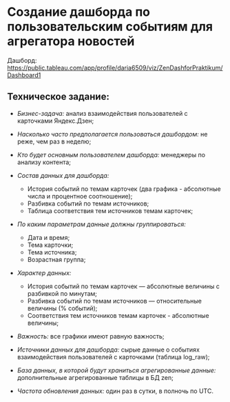 # Создание дашборда по пользовательским событиям для агрегатора новостей

Дашборд: <https://public.tableau.com/app/profile/daria6509/viz/ZenDashforPraktikum/Dashboard1>

## Техническое задание:

- *Бизнес-задача:* анализ взаимодействия пользователей с карточками Яндекс.Дзен;

- *Насколько часто предполагается пользоваться дашбордом:* не реже, чем раз в неделю;

- *Кто будет основным пользователем дашборда:* менеджеры по анализу контента;

- *Состав данных для дашборда:*
  - История событий по темам карточек (два графика - абсолютные числа и процентное соотношение);
  - Разбивка событий по темам источников;
  - Таблица соответствия тем источников темам карточек;

- *По каким параметрам данные должны группироваться:*
  - Дата и время;
  - Тема карточки;
  - Тема источника;
  - Возрастная группа;

- *Характер данных:*
  - История событий по темам карточек — абсолютные величины с разбивкой по минутам;
  - Разбивка событий по темам источников — относительные величины (% событий);
  - Соответствия тем источников темам карточек - абсолютные величины;

- *Важность:* все графики имеют равную важность;

- *Источники данных для дашборда:* cырые данные о событиях взаимодействия пользователей с карточками (таблица log_raw);

- *База данных, в которой будут храниться агрегированные данные:* дополнительные агрегированные таблицы в БД zen;

- *Частота обновления данных:* один раз в сутки, в полночь по UTC.
